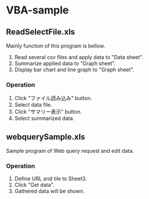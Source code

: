 # VBA-sample

## ReadSelectFile.xls
Mainly function of this program is bellow.
1. Read several csv files and apply data to "Data sheet".
2. Summarize applied data to "Graph sheet".
3. Display bar chart and line graph to "Graph sheet".

### Operation
1. Click "ファイル読み込み" button.
2. Select data file.
3. Click "サマリー表示" button.
4. Select summarized data.

## webquerySample.xls
Sample program of Web query request and edit data.

### Operation
1. Define URL and tile to Sheet3.
2. Click "Get data".
3. Gathered data will be shown.
